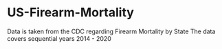 # US-Firearm-Mortality
Data is taken from the CDC regarding Firearm Mortality by State
The data covers sequential years 2014 - 2020
